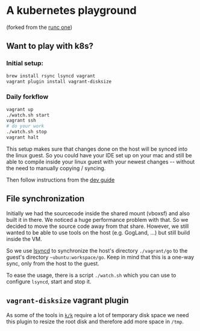 # A kubernetes playground

(forked from the [runc one](https://github.com/totherme/runc-playground))

## Want to play with k8s?

### Initial setup:

```sh
brew install rsync lsyncd vagrant
vagrant plugin install vagrant-disksize
```

### Daily forkflow

```sh
vagrant up
./watch.sh start
vagrant ssh
# do your work
./watch.sh stop
vagrant halt
```

This setup makes sure that changes done on the host will be synced into the
linux guest. So you could have your IDE set up on your mac and still be able to
compile inside your linux guest with your newest changes -- without the need to
manually copying / syncing.

Then follow instructions from the [dev guide](https://github.com/kubernetes/community/blob/master/contributors/devel/development.md)


## File synchronization

Initially we had the sourcecode inside the shared mount (vboxsf) and also built
it in there. We noticed a huge performance problem with that. So we decided to
move the source code away from that share. However, we still wanted to be able
to use tools on the host (e.g. GogLand, ...) but still build inside the VM.

So we use [lsyncd](https://axkibe.github.io/lsyncd/) to synchronize the host's
directory `./vagrant/go` to the guest's directory `~ubuntu:workspace/go`. Keep
in mind that this is a one-way sync, only from the host to the guest.

To ease the usage, there is a script `./watch.sh` which you can use to
configure `lsyncd`, start and stop it.

## `vagrant-disksize` vagrant plugin

As some of the tools in [`k/k`](k8s.io/kubernetes/kubernetes) require a lot of
temporary disk space we need this plugin to resize the root disk and therefore
add more space in `/tmp`.
